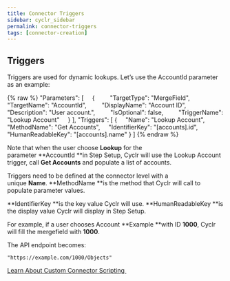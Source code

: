 ```yaml
---
title: Connector Triggers
sidebar: cyclr_sidebar
permalink: connector-triggers
tags: [connector-creation]
---
```


## Triggers

Triggers are used for dynamic lookups. Let’s use the AccountId parameter as an example:

{% raw %}
    "Parameters": [
        {
            "TargetType": "MergeField",
            "TargetName": "AccountId",
            "DisplayName": "Account ID",
            "Description": "User account.",
            "IsOptional": false,
            "TriggerName": "Lookup Account"
        }
    ],
    "Triggers": [
    {
        "Name": "Lookup Account",
        "MethodName": "Get Accounts",
        "IdentifierKey": "[accounts].id",
        "HumanReadableKey": "[accounts].name"
    }
    ]
{% endraw %}

Note that when the user choose **Lookup** for the parameter **AccountId **in Step Setup, Cyclr will use the Lookup Account trigger, call **Get Accounts** and populate a list of accounts.

Triggers need to be defined at the connector level with a unique **Name**. **MethodName **is the method that Cyclr will call to populate parameter values.

**IdentifierKey **is the key value Cyclr will use. **HumanReadableKey **is the display value Cyclr will display in Step Setup.

For example, if a user chooses Account **Example **with ID **1000**, Cyclr will fill the mergefield with **1000**.

The API endpoint becomes:

    "https://example.com/1000/Objects"

[Learn About Custom Connector Scripting ](./scripting)
